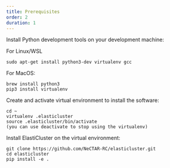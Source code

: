 ```yaml
---
title: Prerequisites
order: 2
duration: 1
---
```


Install Python development tools on your development machine:

For Linux/WSL
```
sudo apt-get install python3-dev virtualenv gcc
```

For MacOS:
```
brew install python3
pip3 install virtualenv
```

Create and activate virtual environment to install the software:
```
cd ~
virtualenv .elasticluster
source .elasticluster/bin/activate
(you can use deactivate to stop using the virtualenv)
```

Install ElastiCluster on the virtual environment:
```
git clone https://github.com/NeCTAR-RC/elasticluster.git
cd elasticluster
pip install -e .
```
